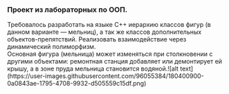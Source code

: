 <h3>Проект из лабораторных по ООП.</h3>
Требовалось разработать на языке С++ иерархию классов фигур (в данном варианте — мельниц), а так же классов дополнительных объектов-препятствий. Реализовать взаимодействие через динамический полиморфизм.
<br>Основная фигура (мельница) может изменяться при столкновении с другими объектами: ремонтная станция добавляет или демонтирует ей крышу, а в зоне пруда мельница становится водяной.![alt text](https://user-images.githubusercontent.com/96055384/180400900-0a0843ae-1795-4708-9932-d505559c15df.png)
